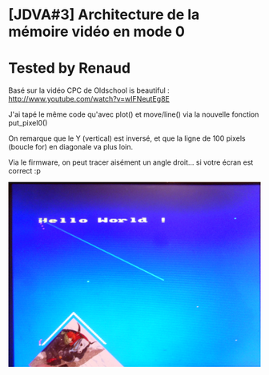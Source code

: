 # [JDVA#3] Architecture de la mémoire vidéo en mode 0
# Tested by Renaud

Basé sur la vidéo CPC de Oldschool is beautiful : http://www.youtube.com/watch?v=wIFNeutEg8E

J'ai tapé le même code qu'avec plot() et move/line() via la nouvelle fonction put_pixel0()

On remarque que le Y (vertical) est inversé, et que la ligne de 100 pixels (boucle for) en diagonale va plus loin.

Via le firmware, on peut tracer aisément un angle droit... si votre écran est correct :p

![JDVA3.dsk.png](JDVA3.dsk.png)

